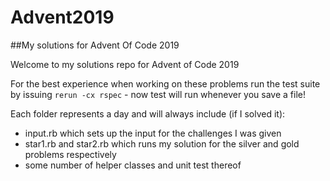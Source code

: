 # Advent2019
##My solutions for Advent Of Code 2019

Welcome to my solutions repo for Advent of Code 2019

For the best experience when working on these problems run
the test suite by issuing `rerun -cx rspec` - now test will
run whenever you save a file!

Each folder represents a day and will always include (if I solved it):
 - input.rb which sets up the input for the challenges I was given
 - star1.rb and star2.rb which runs my solution for the silver and gold problems respectively
 - some number of helper classes and unit test thereof
